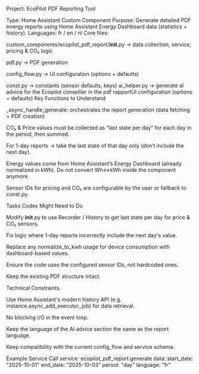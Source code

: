 Project: EcoPilot PDF Reporting Tool

Type: Home Assistant Custom Component
Purpose: Generate detailed PDF energy reports using Home Assistant Energy Dashboard data (statistics + history).
Languages: fr / en / nl
Core files:

custom_components/ecopilot_pdf_report/__init__.py → data collection, service, pricing & CO₂ logic

pdf.py → PDF generation

config_flow.py → UI configuration (options + defaults)

const.py → constants (sensor defaults, keys)
ai_helper.py  → generate aI advice for the Ecopilot conseiller in the pdf rapportUI configuration (options + defaults)
Key Functions to Understand

_async_handle_generate: orchestrates the report generation (data fetching + PDF creation)

CO₂ & Price values must be collected as “last state per day” for each day in the period, then summed.

For 1-day reports → take the last state of that day only (don’t include the next day).

Energy values come from Home Assistant’s Energy Dashboard (already normalized in kWh).
Do not convert Wh↔kWh inside the component anymore.

Sensor IDs for pricing and CO₂ are configurable by the user or fallback to const.py.

Tasks Codex Might Need to Do

Modify __init__.py to use Recorder / History to get last state per day for price & CO₂ sensors.

Fix logic where 1-day reports incorrectly include the next day's value.

Replace any normalize_to_kwh usage for device consumption with dashboard-based values.

Ensure the code uses the configured sensor IDs, not hardcoded ones.

Keep the existing PDF structure intact.

Technical Constraints

Use Home Assistant's modern history API (e.g. instance.async_add_executor_job) for data retrieval.

No blocking I/O in the event loop.

Keep the language of the AI advice section the same as the report language.

Keep compatibility with the current config_flow and service schema.

Example Service Call
service: ecopilot_pdf_report.generate
data:
  start_date: "2025-10-01"
  end_date: "2025-10-03"
  period: "day"
  language: "fr"
